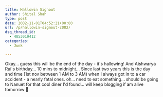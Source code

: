 ```yaml
---
title: Hallowin Signout
author: Shital Shah
type: post
date: 2002-11-01T04:52:21+00:00
url: /p/hallowin-signout-2002/
dsq_thread_id:
  - 4853019412
categories:
  - Junk

---
```

Okay... guess this will be the end of the day - it's hallowing! And Aishwarya Rai's birthday... 10 mins to midnight... Since last two years this is the day and time (1st nov between 1 AM to 3 AM) when I always got in to a car accident - a nearly fatal ones. oh... need to eat something... should be going to Nanuet for that cool diner I'd found... will keep blogging if am alive tomorrow 🙂